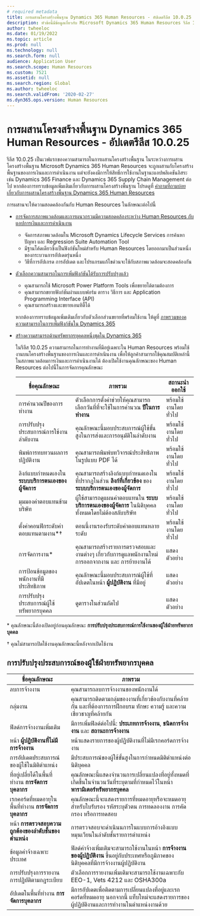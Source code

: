 ```yaml
---
# required metadata
title: การผสานโครงสร้างพื้นฐาน Dynamics 365 Human Resources - อัปเดตรีลีส 10.0.25
description: หัวข้อนี้มีข้อมูลเกี่ยวกับ Microsoft Dynamics 365 Human Resources รีลีส 10.0.25 ซึ่งจะเป็นเวฟแรกของความสามารถในการผสานโครงสร้างพื้นฐาน
author: twheeloc
ms.date: 01/19/2022
ms.topic: article
ms.prod: null
ms.technology: null
ms.search.form: null
audience: Application User
ms.search.scope: Human Resources
ms.custom: 7521
ms.assetid: null
ms.search.region: Global
ms.author: twheeloc
ms.search.validFrom: '2020-02-27'
ms.dyn365.ops.version: Human Resources
---
```


# <a name="dynamics-365-human-resources-infrastructure-merge---release-10025-update"></a>การผสานโครงสร้างพื้นฐาน Dynamics 365 Human Resources - อัปเดตรีลีส 10.0.25

รีลีส 10.0.25 เป็นเวฟแรกของความสามารถในการผสานโครงสร้างพื้นฐาน ในระหว่างการผสานโครงสร้างพื้นฐาน Microsoft Dynamics 365 Human Resources จะถูกผสานกับโครงสร้างพื้นฐานของการเงินและการดำเนินงาน แต่จะยังคงมีการให้สิทธิ์การใช้งานในฐานะแอปพลิเคชันอิสระ เช่น Dynamics 365 Finance และ Dynamics 365 Supply Chain Management ต่อไป หากต้องการทราบข้อมูลเพิ่มเติมเกี่ยวกับการผสานโครงสร้างพื้นฐาน โปรดดูที่ [คำถามที่ถามบ่อยเกี่ยวกับการผสานโครงสร้างพื้นฐาน Dynamics 365 Human Resources](../human-resources/hr-infrastructure-merge-faq.md)

การผสานจะให้ความสอดคล้องกันกับ Human Resources ในลักษณะต่อไปนี้

- [การจัดการสภาพแวดล้อมและการผนวกรวมมีความสอดคล้องระหว่าง Human Resources กับแอปการเงินและการดำเนินงาน](/dynamics365-release-plan/2021wave2/human-resources/dynamics365-human-resources/consistent-environment-management-integrations-between-human-resources-finance-operations-apps)

    - จัดการสภาพแวดล้อมใน Microsoft Dynamics Lifecycle Services การค้นหาปัญหา และ Regression Suite Automation Tool
    - มีฐานโค้ดเดียวซึ่งเป็นฟังก์ชันใหม่สำหรับ Human Resources โดยออกมาเป็นส่วนหนึ่งของกระบวนการอัปเดตรุ่นหนึ่ง
    - วิธีที่การอัปเกรด การอัปเดต และโปรแกรมแก้ไขด่วนจะใช้กับสภาพแวดล้อมจะสอดคล้องกัน

- [ตัวเลือกความสามารถในการเพิ่มฟังก์ชันได้รับการปรับปรุงแล้ว](/dynamics365-release-plan/2021wave2/human-resources/dynamics365-human-resources/improve-extensibility-options.md)

    - คุณสามารถใช้ Microsoft Power Platform Tools เพื่อขยายได้ตามต้องการ
    - คุณสามารถขยายฟังก์ชันผ่านแบบฟอร์ม ตาราง วิธีการ และ Application Programming Interface (API)
    - คุณสามารถสร้างและขยายเอนทิตี้ได้

    หากต้องการทราบข้อมูลเพิ่มเติมเกี่ยวกับตัวเลือกส่วนขยายที่พร้อมใช้งาน ให้ดูที่ [ภาพรวมของคความสามารถในการเพิ่มฟังก์ชันใน Dynamics 365](../fin-ops-core/dev-itpro/extensibility/extensibility-home-page.md)

- [สร้างความสามารถด้านทรัพยากรบุคคลหนึ่งชุดใน Dynamics 365](/dynamics365-release-plan/2021wave2/human-resources/create-one-set-human-resources-capabilities-within-dynamics-365.md)

    ในรีลีส 10.0.25 ความสามารถในการทำงานที่มีอยู่เฉพาะใน Human Resources พร้อมใช้งานบนโครงสร้างพื้นฐานของการเงินและการดำเนินงาน เพื่อให้ลูกค้าสามารถใช้คุณสมบัติเหล่านี้ในสภาพแวดล้อมการเงินและการดำเนินงานได้ ต้องเปิดใช้งานคุณลักษณะของ Human Resources ต่อไปนี้ในการจัดการคุณลักษณะ

    | ชื่อคุณลักษณะ | ภาพรวม | สถานะนำออกใช้ | 
    |--------------|----------|----------------| 
    | การคำนวณปีของการทำงาน | ตัวเลือกการตั้งค่าช่วยให้คุณสามารถเลือกวันที่ที่จะใช้ในการคํานวณ **ปีในการทำงาน** | พร้อมใช้งานโดยทั่วไป | 
    | การปรับปรุงประสบการณ์การใช้งานลำดับงาน | คุณลักษณะนี้มอบประสบการณ์ผู้ใช้ขั้นสูงในการส่งและการอนุมัติในลำดับงาน | พร้อมใช้งานโดยทั่วไป | 
    | พิมพ์การทบทวนผลการปฏิบัติงาน | คุณสามารถพิมพ์บทวิจารณ์ประสิทธิภาพในรูปแบบ PDF ได้ | พร้อมใช้งานโดยทั่วไป | 
    | ลิงก์แบบกำหนดเองใน **ระบบบริการตนเองของผู้จัดการ** | คุณสามารถสร้างลิงก์แบบกำหนดเองในที่ปรากฏในส่วน **ลิงก์ที่เกี่ยวข้อง** ของ **ระบบบริการตนเองของผู้จัดการ** | พร้อมใช้งานโดยทั่วไป | 
    | มุมมองค่าตอบแทนข้ามบริษัท | ผู้ใช้สามารถดูแผนค่าตอบแทนใน **ระบบบริการตนเองของผู้จัดการ** ในนิติบุคคลทั้งหมดโดยไม่ต้องสลับบริษัท | พร้อมใช้งานโดยทั่วไป | 
    | ตั้งค่าคอนฟิกระดับค่าตอบแทนตามงาน\*&dagger; | ตอนนี้งานรองรับระดับค่าตอบแทนหลายระดับ | พร้อมใช้งานโดยทั่วไป | 
    | การจัดการงาน\* | คุณสามารถสร้างรายการตรวจสอบและงานต่างๆ เกี่ยวกับการดูแลพนักงานใหม่ การออกจากงาน และ การย้ายงานได้ | แสดงตัวอย่าง | 
    | การป้อนข้อมูลของพนักงานที่มีประสิทธิภาพ | คุณลักษณะนี้มอบประสบการณ์ผู้ใช้ที่อัปเดตในหน้า **ผู้ปฏิบัติงาน** ที่มีอยู่ | แสดงตัวอย่าง | 
    | การปรับปรุงประสบการณ์ผู้ใช้ทรัพยากรบุคคล | ดูตารางในส่วนถัดไป  | แสดงตัวอย่าง | 

\* คุณลักษณะนี้ต้องเปิดอยู่ก่อนคุณลักษณะ **การปรับปรุงประสบการณ์การใช้งานของผู้ใช้ฝ่ายทรัพยากรบุคคล**

&dagger; คุณไม่สามารถปิดใช้งานคุณลักษณะนี้หลังจากเปิดใช้งาน

## <a name="human-resource-user-experience-enhancements"></a>การปรับปรุงประสบการณ์ของผู้ใช้ฝ่ายทรัพยากรบุคคล

| ชื่อคุณลักษณะ | ภาพรวม | 
|--------------|----------| 
| ลบการจ้างงาน | คุณสามารถลบการจ้างงานของพนักงานได้ | 
| กลุ่มงาน | คุณสามารถติดตามกลุ่มของงานที่เกี่ยวข้องกับงานที่คล้ายกัน และที่ต้องการการฝึกอบรม ทักษะ ความรู้ และความเชี่ยวชาญที่คล้ายกัน | 
| ฟิลด์การจ้างงานเพิ่มเติม | มีการเพิ่มฟิลด์ต่อไปนี้: **ประเภทการจ้างงาน**, **ชนิดการจ้างงาน** และ **สถานะการจ้างงาน** | 
| หน้า **ผู้ปฏิบัติงานที่ไม่มีการจ้างงาน** | หน้าแสดงรายการของผู้ปฏิบัติงานที่ไม่มีเรกคอร์ดการจ้างงาน | 
| การอัปเดตประสบการณ์ของผู้ใช้ในมิติตําแหน่ง | มีประสบการณ์ของผู้ใช้ขั้นสูงในการกําหนดมิติตําแหน่งต่อนิติบุคคล | 
| ที่อยู่เปลี่ยได้ในพื้นที่ทำงาน **การจัดการบุคลากร** | คุณลักษณะนี้แสดงจำนวนการเปลี่ยนแปลงที่อยู่ทั้งหมดที่เกิดขึ้นในจำนวนวันที่ระบุตามที่กำหนดไว้ในหน้า **พารามิเตอร์ทรัพยากรบุคคล** | 
| เรกคอร์ดที่หมดอายุในพื้นที่ทำงาน **การจัดการบุคลากร** | คุณลักษณะนี้จะแสดงรายการที่หมดอายุหรือจะหมดอายุสำหรับใบรับรอง รหัสระบุตัวตน การทดลองงาน การคัดกรอง หรือการทดสอบ | 
| หน้า **การตรวจสอบความถูกต้องของลำดับชั้นของตำแหน่ง** | การตรวจสอบจะดำเนินนการในแบบการอ้างอิงแบบหมุนเวียนในลำดับชั้นรายการตำแหน่ง | 
| ข้อมูลค่าจ้างเฉพาะประเทศ | ฟิลด์ค่าจ้างเพิ่มเติมจะสามารถใช้งานในหน้า **การจ้างงานของผู้ปฏิบัติงาน** ขึ้นอยู่กับประเทศหรือภูมิภาคของนิติบุคคลที่มีการจ้างงานผู้ปฏิบัติงาน | 
| การปรับปรุงการรายงานการปฏิบัติตามกฎระเบียบ | ตัวเลือกการรายงานเพิ่มเติมจะสามารถใช้งานเฉพาะกับ EEO-1, Vets 4212 และ OSHA300a | 
| อัปเดตในพื้นที่ทำงาน **การจัดการบุคลากร** | มีการอัปเดตเพื่อติดตามการเปลี่ยนแปลงที่อยู่และเรกคอร์ดที่หมดอายุ นอกจากนี้ แท็บใหม่จะแสดงรายการของผู้ปฏิบัติงานและการทำงานในตําแหน่งงานด้วย | 
